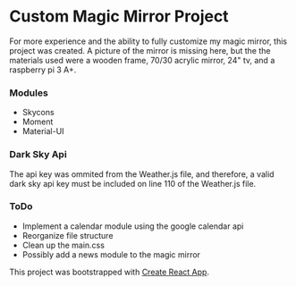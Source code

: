 # Custom Magic Mirror Project
For more experience and the ability to fully customize my magic mirror, this project was created.
A picture of the mirror is missing here, but the the materials used were a wooden frame, 
70/30 acrylic mirror, 24" tv, and a raspberry pi 3 A+.

### Modules
- Skycons 
- Moment 
- Material-UI

### Dark Sky Api
The api key was ommited from the Weather.js file, and therefore, a valid dark sky api key must be 
included on line 110 of the Weather.js file.

### ToDo
- Implement a calendar module using the google calendar api
- Reorganize file structure
- Clean up the main.css
- Possibly add a news module to the magic mirror


This project was bootstrapped with [Create React App](https://github.com/facebook/create-react-app).
